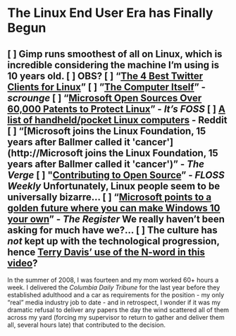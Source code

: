# The Linux End User Era has Finally Begun

[ ] Gimp runs smoothest of all on Linux, which is incredible considering the machine I’m using is 10 years old.
[ ] OBS?
[ ] “[The 4 Best Twitter Clients for Linux](https://www.addictivetips.com/ubuntu-linux-tips/best-twitter-clients-for-linux/)”
[ ] ”[The Computer Itself](http://www.scrounge.org/hard1.htm#itself)” - *scrounge*
[ ] “[Microsoft Open Sources Over 60,000 Patents to Protect Linux](https://itsfoss.com/microsoft-open-source-patents/)” - *It’s FOSS*
[ ] [A list of handheld/pocket Linux computers](https://www.reddit.com/r/linux/comments/4biamr/a_list_of_handheldpocket_linux_computers/) - Reddit
[ ] “[Microsoft joins the Linux Foundation, 15 years after Ballmer called it 'cancer'](http://Microsoft joins the Linux Foundation, 15 years after Ballmer called it 'cancer')” - *The Verge*
[ ] "[Contributing to Open Source](https://twit.tv/shows/floss-weekly/episodes/500)” - *FLOSS Weekly*
    Unfortunately, Linux people seem to be universally bizarre…
[ ] “[Microsoft points to a golden future where you can make Windows 10 your own](https://www.theregister.co.uk/2018/10/18/windows_10_uninstall_inbox/)” - *The Register*
    We really haven’t been asking for much have we?…
[ ] **The culture has** ***not*** **kept up with the technological progression**, hence [Terry Davis’ use of the N-word in this video](https://diasp.org/posts/10752118)?
----------

In the summer of 2008, I was fourteen and my mom worked 60+ hours a week. I delivered the *Columbia Daily Tribune* for the last year before they established adulthood and a car as requirements for the position - my only “real” media industry job to date - and in retrospect, I wonder if it was my dramatic refusal to deliver any papers the day the wind scattered all of them across my yard (forcing my supervisor to return to gather and deliver them all, several hours late) that contributed to the decision.

